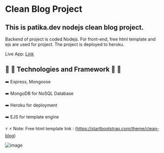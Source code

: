# Clean Blog Project

## This is patika.dev nodejs clean blog project.

 Backend of project is coded Nodejs. For front-end, free html template and ejs are used for project.
 The project is deployed to heroku.
 

 Live App: [Link](https://clean-blog-app.herokuapp.com/)
 
 
## :pushpin: :pushpin: Technologies and Framework :mag_right: :mag_right:

:arrow_right: Express, Mongoose

:arrow_right: MongoDB for NoSQL Database

:arrow_right: Heroku for deployment

:arrow_right: EJS for template engine

 :zap: :zap: Note: Free html template link : (https://startbootstrap.com/theme/clean-blog)


![image](https://user-images.githubusercontent.com/32714982/120359561-7aad4180-c310-11eb-898a-9ed85dd891f9.png)


